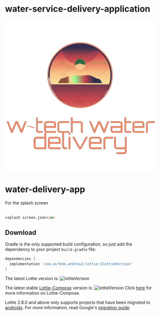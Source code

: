 ﻿# water-service-delivery-application
 
![Logo](https://github.com/stephenWanjala/water-service-delivery-application/blob/master/app/src/main/res/drawable/waterdelivery_logo.png)
# water-delivery-app
For the splash screen
```html <a href="https://github.com/stephenWanjala/water-service-delivery-application/blob/master/app/src/main/res/raw/splash_bottle.json"
  
>splash screen.json</a>

```

## Download

Gradle is the only supported build configuration, so just add the dependency to your project `build.gradle` file:

```groovy
dependencies {
  implementation 'com.airbnb.android:lottie:$lottieVersion'
}
```
The latest Lottie version is:
![lottieVersion](https://maven-badges.herokuapp.com/maven-central/com.airbnb.android/lottie/badge.svg)

The latest stable [Lottie-Compose](http://airbnb.io/lottie/#/android-compose) version is:
![lottieVersion](https://maven-badges.herokuapp.com/maven-central/com.airbnb.android/lottie-compose/badge.svg)
Click [here](http://airbnb.io/lottie/#/android-compose) for more information on Lottie-Compose.

Lottie 2.8.0 and above only supports projects that have been migrated to [androidx](https://developer.android.com/jetpack/androidx/). For more information, read Google's [migration guide](https://developer.android.com/jetpack/androidx/migrate).
<script src="https://unpkg.com/@lottiefiles/lottie-player@1.5.7/dist/lottie-player.js"></script>
